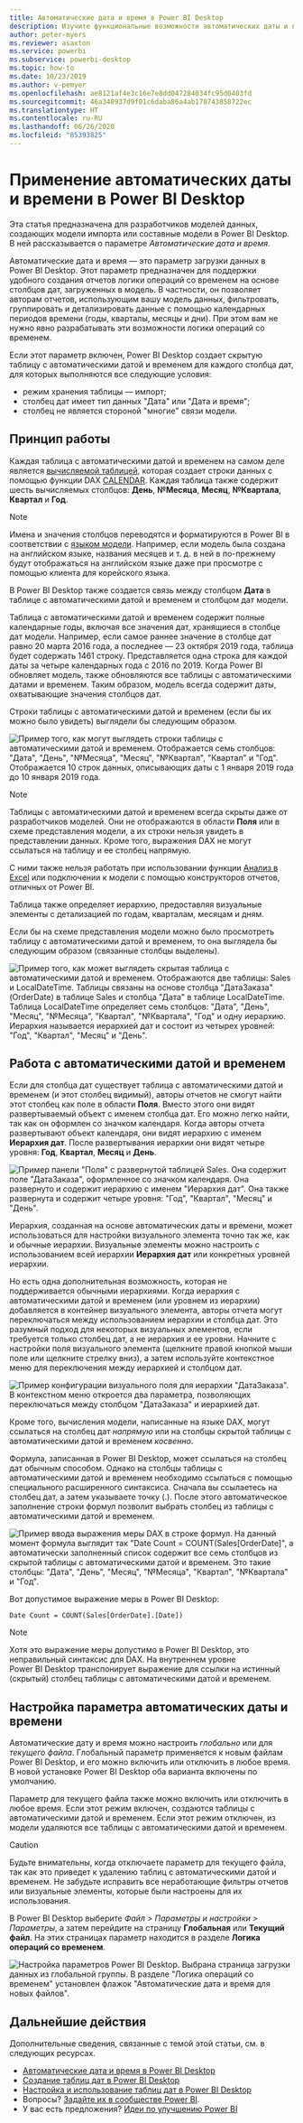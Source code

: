 ```yaml
---
title: Автоматические дата и время в Power BI Desktop
description: Изучите функциональные возможности автоматических даты и времени в Power BI Desktop.
author: peter-myers
ms.reviewer: asaxton
ms.service: powerbi
ms.subservice: powerbi-desktop
ms.topic: how-to
ms.date: 10/23/2019
ms.author: v-pemyer
ms.openlocfilehash: ae8121af4e3c16e7e8dd047284034fc95d0403fd
ms.sourcegitcommit: 46a340937d9f01c6daba86a4ab178743858722ec
ms.translationtype: HT
ms.contentlocale: ru-RU
ms.lasthandoff: 06/26/2020
ms.locfileid: "85393825"
---
```

# <a name="apply-auto-datetime-in-power-bi-desktop"></a>Применение автоматических даты и времени в Power BI Desktop

Эта статья предназначена для разработчиков моделей данных, создающих модели импорта или составные модели в Power BI Desktop. В ней рассказывается о параметре _Автоматические дата и время_.

Автоматические дата и время — это параметр загрузки данных в Power BI Desktop. Этот параметр предназначен для поддержки удобного создания отчетов логики операций со временем на основе столбцов дат, загруженных в модель. В частности, он позволяет авторам отчетов, использующим вашу модель данных, фильтровать, группировать и детализировать данные с помощью календарных периодов времени (годы, кварталы, месяцы и дни). При этом вам не нужно явно разрабатывать эти возможности логики операций со временем.

Если этот параметр включен, Power BI Desktop создает скрытую таблицу с автоматическими датой и временем для каждого столбца дат, для которых выполняются все следующие условия:

- режим хранения таблицы — импорт;
- столбец дат имеет тип данных "Дата" или "Дата и время";
- столбец не является стороной "многие" связи модели.

## <a name="how-it-works"></a>Принцип работы

Каждая таблица c автоматическими датой и временем на самом деле является [вычисляемой таблицей](desktop-calculated-tables.md), которая создает строки данных с помощью функции DAX [CALENDAR](/dax/calendar-function-dax). Каждая таблица также содержит шесть вычисляемых столбцов: **День**, **№Месяца**, **Месяц**, **№Квартала**, **Квартал** и **Год**.

> [!NOTE]
> Имена и значения столбцов переводятся и форматируются в Power BI в соответствии с [языком модели](../fundamentals/supported-languages-countries-regions.md#choose-the-language-for-the-model-in-power-bi-desktop). Например, если модель была создана на английском языке, названия месяцев и т. д. в ней в по-прежнему будут отображаться на английском языке даже при просмотре с помощью клиента для корейского языка.

В Power BI Desktop также создается связь между столбцом **Дата** в таблице с автоматическими датой и временем и столбцом дат модели.

Таблица с автоматическими датой и временем содержит полные календарные годы, включая все значения дат, хранящиеся в столбце дат модели. Например, если самое раннее значение в столбце дат равно 20 марта 2016 года, а последнее — 23 октября 2019 года, таблица будет содержать 1461 строку. Представляется одна строка для каждой даты за четыре календарных года с 2016 по 2019. Когда Power BI обновляет модель, также обновляются все таблицы с автоматическими датами и временем. Таким образом, модель всегда содержит даты, охватывающие значения столбцов дат.

Строки таблицы с автоматическими датой и временем (если бы их можно было увидеть) выглядели бы следующим образом.

![Пример того, как могут выглядеть строки таблицы с автоматическими датой и временем. Отображается семь столбцов: "Дата", "День", "№Месяца", "Месяц", "№Квартал", "Квартал" и "Год". Отображается 10 строк данных, описывающих даты с 1 января 2019 года до 10 января 2019 года.](media/desktop-auto-date-time/auto-date-time-hidden-table-example-rows.png)

> [!NOTE]
> Таблицы с автоматическими датой и временем всегда скрыты даже от разработчиков моделей. Они не отображаются в области **Поля** или в схеме представления модели, а их строки нельзя увидеть в представлении данных. Кроме того, выражения DAX не могут ссылаться на таблицу и ее столбец напрямую.
>
> С ними также нельзя работать при использовании функции [Анализ в Excel](../collaborate-share/service-analyze-in-excel.md) или подключении к модели с помощью конструкторов отчетов, отличных от Power BI.

Таблица также определяет иерархию, предоставляя визуальные элементы с детализацией по годам, кварталам, месяцам и дням.

Если бы на схеме представления модели можно было просмотреть таблицу с автоматическими датой и временем, то она выглядела бы следующим образом (связанные столбцы выделены).

![Пример того, как может выглядеть скрытая таблица с автоматическими датой и временем. Отображаются две таблицы: Sales и LocalDateTime. Таблицы связаны на основе столбца "ДатаЗаказа" (OrderDate) в таблице Sales и столбца "Дата" в таблице LocalDateTime. Таблица LocalDateTime определяет семь столбцов: "Дата", "День", "Месяц", "№Месяца", "Квартал", "№Квартала", "Год" и одну иерархию. Иерархия называется иерархией дат и состоит из четырех уровней: "Год", "Квартал", "Месяц" и "День".](media/desktop-auto-date-time/auto-date-time-hidden-table-example-diagram.png)

## <a name="work-with-auto-datetime"></a>Работа с автоматическими датой и временем

Если для столбца дат существует таблица с автоматическими датой и временем (и этот столбец видимый), авторы отчетов не смогут найти этот столбец как поле в области **Поля**. Вместо этого они видят развертываемый объект с именем столбца дат. Его можно легко найти, так как он оформлен со значком календаря. Когда авторы отчета развертывают объект календаря, они видят иерархию с именем **Иерархия дат**. После развертывания иерархии они видят четыре уровня: **Год**, **Квартал**, **Месяц** и **День**.

![Пример панели "Поля" с развернутой таблицей Sales. Она содержит поле "ДатаЗаказа", оформленное со значком календаря. Она развернуто и содержит иерархию с именем "Иерархия дат". Она также развернута и содержит четыре уровня: "Год", "Квартал", "Месяц" и "День".](media/desktop-auto-date-time/auto-date-time-fields-pane-example.png)

Иерархия, созданная на основе автоматических даты и времени, может использоваться для настройки визуального элемента точно так же, как и обычные иерархии. Визуальные элементы можно настроить с использованием всей иерархии **Иерархия дат** или конкретных уровней иерархии.

Но есть одна дополнительная возможность, которая не поддерживается обычными иерархиями. Когда иерархия с автоматическими датой и временем (или уровнем из иерархии) добавляется в контейнер визуального элемента, авторы отчета могут переключаться между использованием иерархии и столбца дат. Это разумный подход для некоторых визуальных элементов, если требуется только столбец дат, а не иерархия и ее уровни. Начните с настройки поля визуального элемента (щелкните правой кнопкой мыши поле или щелкните стрелку вниз), а затем используйте контекстное меню для переключения между иерархией и столбцом дат.

![Пример конфигурации визуального поля для иерархии "ДатаЗаказа". В контекстном меню откроется два параметра, позволяющих переключаться между столбцом "ДатаЗаказа" и иерархией дат.](media/desktop-auto-date-time/auto-date-time-configure-visuals-fields.png)

Кроме того, вычисления модели, написанные на языке DAX, могут ссылаться на столбец дат _напрямую_ или на столбцы скрытой таблицы с автоматическими датой и временем _косвенно_.

Формула, записанная в Power BI Desktop, может ссылаться на столбец дат обычным способом. Однако на столбцы таблицы с автоматическими датой и временем необходимо ссылаться с помощью специального расширенного синтаксиса. Сначала вы ссылаетесь на столбец дат, а затем указываете точку (.). После этого автоматическое заполнение строки формул позволит выбрать столбец из таблицы с автоматическими датой и временем.

![Пример ввода выражения меры DAX в строке формул. На данный момент формула выглядит так "Date Count = COUNT(Sales[OrderDate]", а автоматически заполненный список содержит все семь столбцов из скрытой таблицы с автоматическими датой и временем. Это такие столбцы: "Дата", "День", "Месяц", "№Месяца", "Квартал", "№Квартала" и "Год".](media/desktop-auto-date-time/auto-date-time-dax-auto-complete.png)

Вот допустимое выражение меры в Power BI Desktop:

```dax
Date Count = COUNT(Sales[OrderDate].[Date])
```

> [!NOTE]
> Хотя это выражение меры допустимо в Power BI Desktop, это неправильный синтаксис для DAX. На внутреннем уровне Power BI Desktop транспонирует выражение для ссылки на истинный (скрытый) столбец таблицы с автоматическими датой и временем.

## <a name="configure-auto-datetime-option"></a>Настройка параметра автоматических даты и времени

Автоматические дату и время можно настроить _глобально_ или для _текущего файла_. Глобальный параметр применяется к новым файлам Power BI Desktop, и его можно включить или отключить в любое время. В новой установке Power BI Desktop оба варианта включены по умолчанию.

Параметр для текущего файла также можно включить или отключить в любое время. Если этот режим включен, создаются таблицы с автоматическими датой и временем. Если этот режим отключен, из модели удаляются все таблицы с автоматическими датой и временем.

> [!CAUTION]
> Будьте внимательны, когда отключаете параметр для текущего файла, так как это приведет к удалению таблиц с автоматическими датой и временем. Не забудьте исправить все неработающие фильтры отчетов или визуальные элементы, которые были настроены для их использования.

В Power BI Desktop выберите _Файл > Параметры и настройки > Параметры_, а затем перейдите на страницу **Глобальная** или **Текущий файл**. На этих страницах параметр находится в разделе **Логика операций со временем**.

![Настройка параметров Power BI Desktop. Выбрана страница загрузки данных из глобальной группы. В разделе "Логика операций со временем" установлен флажок "Автоматические дата и время для новых файлов".](media/desktop-auto-date-time/auto-date-time-configure-global-options.png)

## <a name="next-steps"></a>Дальнейшие действия

Дополнительные сведения, связанные с темой этой статьи, см. в следующих ресурсах.

- [Автоматические дата и время в Power BI Desktop](../guidance/auto-date-time.md)
- [Создание таблиц дат в Power BI Desktop](../guidance/model-date-tables.md)
- [Настройка и использование таблиц дат в Power BI Desktop](desktop-date-tables.md)
- Вопросы? [Задайте их в сообществе Power BI](https://community.powerbi.com/).
- У вас есть предложения? [Идеи по улучшению Power BI](https://ideas.powerbi.com/)
